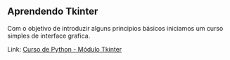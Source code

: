 ## Aprendendo Tkinter

Com o objetivo de introduzir alguns principios básicos iniciamos um curso simples de interface grafica.

Link: [Curso de Python - Módulo Tkinter](https://www.youtube.com/watch?v=kSQDp20eeqE&list=PLesCEcYj003ShHnUT83gQEH6KtG8uysUE)


